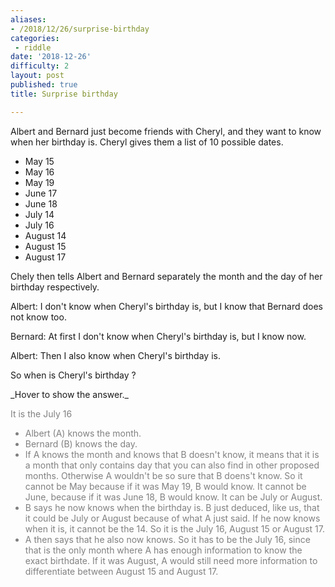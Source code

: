 ```yaml
---
aliases:
- /2018/12/26/surprise-birthday
categories: 
 - riddle
date: '2018-12-26'
difficulty: 2
layout: post
published: true
title: Surprise birthday

---
```


Albert and Bernard just become friends with Cheryl, and they want to know when her birthday is. Cheryl gives them a list of 10 possible dates. 

- May 15
- May 16
- May 19
- June 17
- June 18
- July 14
- July 16
- August 14
- August 15
- August 17

Chely then tells Albert and Bernard separately the month and the day of her birthday respectively. 

Albert: I don't know when Cheryl's birthday is, but I know that Bernard does not know too. 

Bernard: At first I don't know when Cheryl's birthday is, but I know now. 

Albert: Then I also know when Cheryl's birthday is. 

So when is Cheryl's birthday ?


<div markdown="1" class='answer-title'>_Hover to show the answer._
</div>
<div class='answer-wrapper'>
<div markdown="1" class='answer' style="color: grey">

It is the July 16


- Albert (A) knows the month.
- Bernard (B) knows the day.
- If A knows the month and knows that B doesn't know, it means that it is a month that only contains day that you can also find in other proposed months. Otherwise A wouldn't be so sure that B doens't know. So it cannot be May because if it was May 19, B would know. It cannot be June, because if it was June 18, B would know. It can be July or August. 
- B says he now knows when the birthday is. B just deduced, like us, that it could be July or August because of what A just said. If he now knows when it is, it cannot be the 14. So it is the July 16, August 15 or August 17. 
- A then says that he also now knows. So it has to be the July 16, since that is the only month where A has enough information to know the exact birthdate. If it was August, A would still need more information to differentiate between August 15 and August 17. 

</div>
</div>